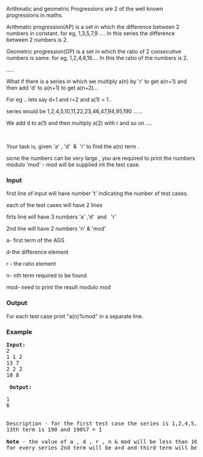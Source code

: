 <p>Arithmatic and geometric Progressions are 2 of the well known progressions in maths.</p>
<p>Arithmatic progression(AP) is a set in which the difference between 2   numbers in constant. for eg, 1,3,5,7,9 .... In this series the   difference between 2 numbers is 2.</p>
<p>Geometric progression(GP) is a set in which the ratio of 2   consecutive numbers is same. for eg, 1,2,4,8,16.... In this the ratio of   the numbers is 2.</p>
<p>.....</p>
<p>What if there is a series in which we multiply a(n) by 'r' to get a(n+1) and then add 'd' to a(n+1) to get a(n+2)...</p>
<p>For eg .. lets say d=1 and r=2 and a(1) = 1..</p>
<p>series would be 1,2,4,5,10,11,22,23,46,47,94,95,190 ......</p>
<p>We add d to a(1) and then multiply a(2) with r and so on ....</p>
<p>&nbsp;</p>
<p>Your task is, given 'a' , 'd'&nbsp; &amp;&nbsp; 'r' to find the a(n) term .</p>
<p>sicne the numbers can be very large , you are required to print the numbers modulo 'mod' - mod will be supplied int the test case.</p>
<h3>Input</h3>
<p>first line of input will have number 't' indicating the number of test cases.</p>
<p>each of the test cases will have 2 lines</p>
<p>firts line will have 3 numbers 'a' ,'d'&nbsp; and&nbsp;&nbsp; 'r'</p>
<p>2nd line will have 2 numbers 'n' &amp; 'mod'</p>
<p>a- first term of the AGS</p>
<p>d-the difference element</p>
<p>r - the ratio element</p>
<p>n- nth term required to be found</p>
<p>mod- need to print the result modulo mod</p>
<h3>Output</h3>
<p>For each test case print "a(n)%mod" in a separate line.</p>
<h3>Example</h3>
<pre><strong>Input:</strong>
2<br>1 1 2<br>13 7<br>2 2 2<br>10 8<br><br>&nbsp;<strong>Output:</strong><br><br>1<br>6 <br><br><br>Description - for the first test case the series is 1,2,4,5,10,11,22,23,46,47,94,95,190..<br>13th term is 190 and 190%7 = 1<br><br><strong>Note </strong>- the value of a , d , r , n &amp; mod will be less than 10^8 and more than 0.<br>for every series 2nd term will be a+d and third term will be (a+d)*r .. and so on ..</pre>